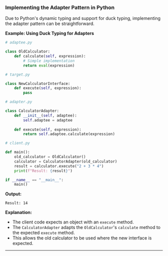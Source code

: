 

### **Implementing the Adapter Pattern in Python**

Due to Python's dynamic typing and support for duck typing, implementing the adapter pattern can be straightforward.

**Example: Using Duck Typing for Adapters**

```python
# adaptee.py

class OldCalculator:
    def calculate(self, expression):
        # Simple implementation
        return eval(expression)
```

```python
# target.py

class NewCalculatorInterface:
    def execute(self, expression):
        pass
```

```python
# adapter.py

class CalculatorAdapter:
    def __init__(self, adaptee):
        self.adaptee = adaptee
    
    def execute(self, expression):
        return self.adaptee.calculate(expression)
```

```python
# client.py

def main():
    old_calculator = OldCalculator()
    calculator = CalculatorAdapter(old_calculator)
    result = calculator.execute("2 + 3 * 4")
    print(f"Result: {result}")

if __name__ == "__main__":
    main()
```

**Output:**

```
Result: 14
```

**Explanation:**

- The client code expects an object with an `execute` method.
- The `CalculatorAdapter` adapts the `OldCalculator`'s `calculate` method to the expected `execute` method.
- This allows the old calculator to be used where the new interface is expected.

---
